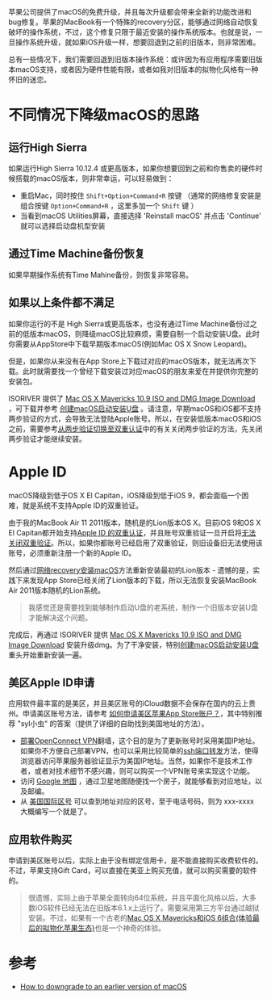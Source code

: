 苹果公司提供了macOS的免费升级，并且每次升级都会带来全新的功能改进和bug修复。苹果的MacBook有一个特殊的recovery分区，能够通过网络自动恢复破坏的操作系统，不过，这个修复只限于最近安装的操作系统版本。也就是说，一旦操作系统升级，就如果iOS升级一样，想要回退到之前的旧版本，则非常困难。

总有一些情况下，我们需要回退到旧版本操作系统：或许因为有应用程序需要旧版本macOS支持，或者因为硬件性能有限，或者如我对旧版本的拟物化风格有一种怀旧的迷恋。

# 不同情况下降级macOS的思路

## 运行High Sierra

如果运行High Sierra 10.12.4 或更高版本，如果你想要回到之前和你售卖的硬件时候搭载的macOS版本，则非常幸运，可以轻易做到：

* 重启Mac，同时按住 `Shift+Option+Command+R` 按键 （通常的网络修复安装是组合按键 `Option+Command+R` ，这里多加一个 `Shift` 键 ）
* 当看到macOS Utilities屏幕，直接选择 'Reinstall macOS' 并点击 'Continue' 就可以选择启动盘机型安装

## 通过Time Machine备份恢复

如果早期操作系统有Time Mahine备份，则恢复非常容易。

## 如果以上条件都不满足

如果你运行的不是 High Sierra或更高版本，也没有通过Time Machine备份过之前的低版本macOS，则降级macOS比较麻烦，需要自制一个启动安装U盘。此时你需要从AppStore中下载早期版本macOS(例如Mac OS X Snow Leopard)。

但是，如果你从来没有在App Store上下载过对应的macOS版本，就无法再次下载。此时就需要找一个曾经下载安装过对应macOS的朋友来爱在并提供你完整的安装包。

ISORIVER 提供了 [Mac OS X Mavericks 10.9 ISO and DMG Image Download](https://isoriver.com/mac-os-x-mavericks-10-9-iso-dmg-image/) ，可下载并参考 [创建macOS启动安装U盘](create_macos_boot_install_drive) 。请注意，早期macOS和iOS都不支持两步验证的方式，会导致无法登陆Apple账号。所以，在安装低版本macOS和iOS之前，需要参考[从两步验证切换至双重认证](https://support.apple.com/zh-cn/HT207198)中的有关关闭两步验证的方法，先关闭两步验证才能继续安装。

# Apple ID

macOS降级到低于OS X El Capitan，iOS降级到低于iOS 9，都会面临一个困难，就是系统不支持Apple ID的双重验证。

由于我的MacBook Air 11 2011版本，随机是的Lion版本OS X。目前iOS 9和OS X El Capitan都开始支持[Apple ID 的双重认证](https://support.apple.com/zh-cn/HT204915)，并且账号双重验证一旦开启将[无法关闭双重验证](https://discussionschinese.apple.com/thread/250536330)。所以，如果你都账号已经启用了双重验证，则旧设备旧无法使用该账号，必须重新注册一个新的Apple ID。

然后通过[网络recovery安装macOS](reinstall_macos_from_recovery)方法重新安装最初的Lion版本 - 遗憾的是，实践下来发现App Store已经关闭了Lion版本的下载，所以无法恢复安装MacBook Air 2011版本随机的Lion系统。

> 我感觉还是需要找到能够制作启动U盘的老系统，制作一个旧版本安装U盘才能解决这个问题。

完成后，再通过 ISORIVER 提供 [Mac OS X Mavericks 10.9 ISO and DMG Image Download](https://isoriver.com/mac-os-x-mavericks-10-9-iso-dmg-image/) 安装升级dmg。为了干净安装，特别[创建macOS启动安装U盘](create_macos_boot_install_drive)重头开始重新安装一遍。

## 美区Apple ID申请

应用软件最丰富的是美区，并且美区账号的iCloud数据不会保存在国内的云上贵州。申请美区账号方法，请参考 [如何申请美区苹果App Store账户？](https://www.zhihu.com/question/26458172)，其中特别推荐 "syl小虫" 的答案（提供了详细的自助找到美国地址的方法）。

* [部署OpenConnect VPN](../../security/vpn/openconnect/deploy_openconnect_vpn_server_ocserv_with_certificate)翻墙，这个目的是为了更新账号时采用美国IP地址。如果你不方便自己部署VPN，也可以采用比较简单的[ssh端口转发](../../service/ssh/ssh_port_forwarding)方法，使得浏览器访问苹果服务器验证显示为美国IP地址。当然，如果你不是技术工作者，或者对技术细节不感兴趣，则可以购买一个VPN账号来实现这个功能。
* 访问 [Google 地图](https://www.google.com/maps) ，通过卫星地图随便找一个房子，就能够看到对应地址，以及邮编。
* 从 [美国国际区号](https://cn.mip.chahaoba.com/美国) 可以查到地址对应的区号，至于电话号码，则为 xxx-xxxx 大概编写一个就是了。

## 应用软件购买

申请到美区账号以后，实际上由于没有绑定信用卡，是不能直接购买收费软件的。不过，苹果支持Gift Card，可以直接在美亚上购买充值，就可以购买需要的软件的。

> 很遗憾，实际上由于苹果全面转向64位系统，并且平面化风格以后，大多数iOS软件已经无法在旧版本6.1.x上运行了。需要采用第三方平台通过越狱安装。不过，如果有一个古老的[Mac OS X Mavericks和iOS 6组合(体验最后的拟物化苹果生态)](mac_os_x_mavericks_and_ios_6)也是一个神奇的体验。

# 参考

* [How to downgrade to an earlier version of macOS](https://www.chriswrites.com/how-to-downgrade-to-an-earlier-version-of-macos/)